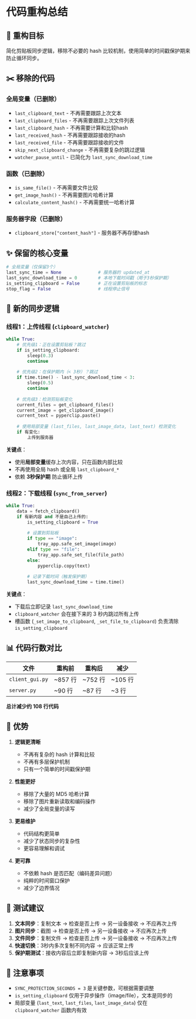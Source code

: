 # 代码重构总结

## 🎯 重构目标
简化剪贴板同步逻辑，移除不必要的 hash 比较机制，使用简单的时间戳保护期来防止循环同步。

## ✂️ 移除的代码

### 全局变量（已删除）
- `last_clipboard_text` - 不再需要跟踪上次文本
- `last_clipboard_files` - 不再需要跟踪上次文件列表
- `last_clipboard_hash` - 不再需要计算和比较hash
- `last_received_hash` - 不再需要跟踪接收的hash
- `last_received_file` - 不再需要跟踪接收的文件
- `skip_next_clipboard_change` - 不再需要复杂的跳过逻辑
- `watcher_pause_until` - 已简化为 `last_sync_download_time`

### 函数（已删除）
- `is_same_file()` - 不再需要文件比较
- `get_image_hash()` - 不再需要图片哈希计算
- `calculate_content_hash()` - 不再需要统一哈希计算

### 服务器字段（已删除）
- `clipboard_store["content_hash"]` - 服务器不再存储hash

## ✨ 保留的核心变量

```python
# 全局变量（仅保留3个）
last_sync_time = None              # 服务器的 updated_at
last_sync_download_time = 0        # 本地下载时间戳（用于3秒保护期）
is_setting_clipboard = False       # 正在设置剪贴板的标志
stop_flag = False                  # 线程停止信号
```

## 🔄 新的同步逻辑

### 线程1：上传线程 (`clipboard_watcher`)
```python
while True:
    # 优先级1：正在设置剪贴板？跳过
    if is_setting_clipboard:
        sleep(0.3)
        continue
    
    # 优先级2：在保护期内（< 3秒）？跳过
    if time.time() - last_sync_download_time < 3:
        sleep(0.5)
        continue
    
    # 优先级3：检测剪贴板变化
    current_files = get_clipboard_files()
    current_image = get_clipboard_image()
    current_text = pyperclip.paste()
    
    # 使用局部变量 (last_files, last_image_data, last_text) 检测变化
    if 有变化:
        上传到服务器
```

**关键点**：
- 使用**局部变量**缓存上次内容，只在函数内部比较
- 不再使用全局 hash 或全局 `last_clipboard_*`
- 依赖 **3秒保护期** 防止循环上传

### 线程2：下载线程 (`sync_from_server`)
```python
while True:
    data = fetch_clipboard()
    if 有新内容 and 不是自己上传的:
        is_setting_clipboard = True
        
        # 设置到剪贴板
        if type == "image":
            tray_app.safe_set_image(image)
        elif type == "file":
            tray_app.safe_set_file(file_path)
        else:
            pyperclip.copy(text)
        
        # 记录下载时间（触发保护期）
        last_sync_download_time = time.time()
```

**关键点**：
- 下载后立即记录 `last_sync_download_time`
- `clipboard_watcher` 会在接下来的 3 秒内跳过所有上传
- 槽函数 (`_set_image_to_clipboard`, `_set_file_to_clipboard`) 负责清除 `is_setting_clipboard`

## 📊 代码行数对比

| 文件 | 重构前 | 重构后 | 减少 |
|------|--------|--------|------|
| `client_gui.py` | ~857 行 | ~752 行 | ~105 行 |
| `server.py` | ~90 行 | ~87 行 | ~3 行 |

**总计减少约 108 行代码**

## 🚀 优势

1. **逻辑更清晰**
   - 不再有复杂的 hash 计算和比较
   - 不再有多层保护机制
   - 只有一个简单的时间戳保护期

2. **性能更好**
   - 移除了大量的 MD5 哈希计算
   - 移除了图片重新读取和编码操作
   - 减少了全局变量的读写

3. **更易维护**
   - 代码结构更简单
   - 减少了状态同步的复杂性
   - 更容易理解和调试

4. **更可靠**
   - 不依赖 hash 是否匹配（编码差异问题）
   - 纯粹的时间窗口保护
   - 减少了边界情况

## 🧪 测试建议

1. **文本同步**：复制文本 → 检查是否上传 → 另一设备接收 → 不应再次上传
2. **图片同步**：截图 → 检查是否上传 → 另一设备接收 → 不应再次上传
3. **文件同步**：复制文件 → 检查是否上传 → 另一设备接收 → 不应再次上传
4. **快速切换**：3秒内多次复制不同内容 → 应该正常上传
5. **保护期测试**：接收内容后立即复制新内容 → 3秒后应该上传

## 📝 注意事项

- `SYNC_PROTECTION_SECONDS = 3` 是关键参数，可根据需要调整
- `is_setting_clipboard` 仅用于异步操作（image/file），文本是同步的
- 局部变量 (`last_text`, `last_files`, `last_image_data`) 仅在 `clipboard_watcher` 函数内有效

